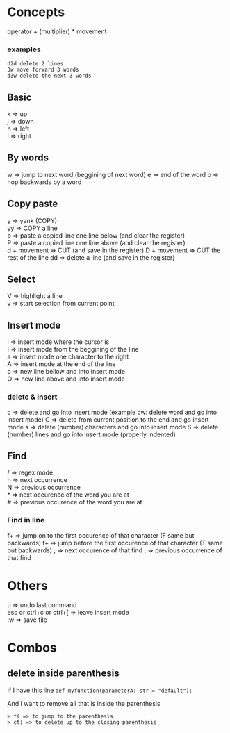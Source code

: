 # Concepts
operator + (multiplier) * movement
### examples
```
d2d delete 2 lines
3w move forward 3 words
d3w delete the next 3 words
```

## Basic
k => up  
j => down  
h => left  
l => right  

## By words
w => jump to next word (beggining of next word) 
e => end of the word
b => hop backwards by a word  

## Copy paste
y => yank (COPY)  
yy => COPY a line  
p => paste a copied line one line below (and clear the register)  
P => paste a copied line one line above (and clear the register)  
d + movement => CUT (and save in the register) 
D + movement => CUT the rest of the line
dd => delete a line (and save in the register)  

## Select
V => highlight a line  
v => start selection from current point  

## Insert mode
i => insert mode where the cursor is  
I => insert mode from the beggining of the line  
a => insert mode one character to the right  
A => insert mode at the end of the line  
o => new line bellow and into insert mode  
O => new line above and into insert mode

### delete & insert
c => delete and go into insert mode (example cw: delete word and go into insert mode)
C => delete from current position to the end and go insert mode
s => delete (number) characters and go into insert mode
S => delete (number) lines and go into insert mode (properly indented)

## Find
/ => regex mode  
n => next occurrence  
N => previous occurrence  
\* => next occurence of the word you are at  
\# => previous occurence of the word you are at  

### Find in line
f+<character> => jump  on to the first occurence of that character  (F same but backwards)
t+<character> => jump  before the first occurence of that character (T same but backwards)
; => next occurence of that find
, => previous occurrence of that find
  
# Others
u => undo last command  
esc or ctrl+c or ctrl+[ => leave insert mode  
:w => save file  

# Combos
## delete inside parenthesis
If I have this line
`def myfunction(parameterA: str = "default"):`
  
And I want to remove all that is inside the parenthesis
```
> f( => to jump to the parenthesis
> ct) => to delete up to the closing parenthesis
```

